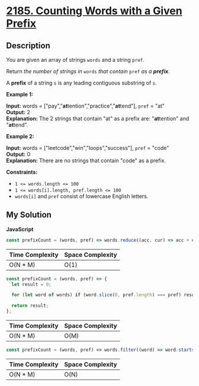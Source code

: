 # [2185. Counting Words with a Given Prefix](https://leetcode.com/problems/counting-words-with-a-given-prefix)

## Description

You are given an array of strings `words` and a string `pref`.

Return _the number of strings in_ `words` _that contain_ `pref` _as a **prefix**_.

A **prefix** of a string `s` is any leading contiguous substring of `s`.

**Example 1:**

**Input:** words = \["pay","**at**tention","practice","**at**tend"\], `pref` \= "at"  
**Output:** 2  
**Explanation:** The 2 strings that contain "at" as a prefix are: "**at**tention" and "**at**tend".

**Example 2:**

**Input:** words = \["leetcode","win","loops","success"\], `pref` \= "code"  
**Output:** 0  
**Explanation:** There are no strings that contain "code" as a prefix.

**Constraints:**

- `1 <= words.length <= 100`
- `1 <= words[i].length, pref.length <= 100`
- `words[i]` and `pref` consist of lowercase English letters.

## My Solution

**JavaScript**

```js
const prefixCount = (words, pref) => words.reduce((acc, cur) => acc + cur.startsWith(pref), 0);
```

| Time Complexity | Space Complexity |
| --------------- | ---------------- |
| O(N \* M)       | O(1)             |

```js
const prefixCount = (words, pref) => {
  let result = 0;

  for (let word of words) if (word.slice(0, pref.length) === pref) result++;

  return result;
};
```

| Time Complexity | Space Complexity |
| --------------- | ---------------- |
| O(N \* M)       | O(M)             |

```js
const prefixCount = (words, pref) => words.filter((word) => word.startsWith(pref)).length;
```

| Time Complexity | Space Complexity |
| --------------- | ---------------- |
| O(N \* M)       | O(N)             |
